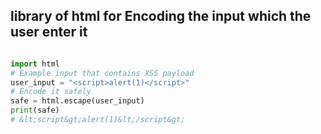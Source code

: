 ## library of html for Encoding the input which the user enter it 
                                                                                                                                     
```python

import html
# Example input that contains XSS payload
user_input = "<script>alert(1)</script>"
# Encode it safely
safe = html.escape(user_input)
print(safe)  
# &lt;script&gt;alert(1)&lt;/script&gt;
